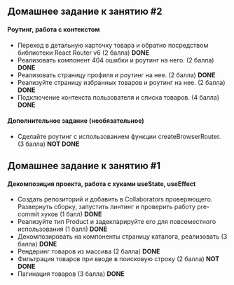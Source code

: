 ## Домашнее задание к занятию #2

#### Роутинг, работа с контекстом

-   Переход в детальную карточку товара и обратно посредством библиотеки React Router v6 (2 балла)
    **DONE**
-   Реализовать компонент 404 ошибки и роутинг на него. (2 балла)
    **DONE**
-   Реализовать страницу профиля и роутинг на нее. (2 балла)
    **DONE**
-   Реализуйте страницу избранных товаров и роутинг на нее. (2 балла)
    **DONE**
-   Подключение контекста пользователя и списка товаров. (4 балла)
    **DONE**

#### Дополнительное задание (необязательное)

-   Сделайте роутинг с использованием функции createBrowserRouter. (3 балла)
    **NOT DONE**

## Домашнее задание к занятию #1

#### Декомпозиция проекта, работа с хуками useState, useEffect

-   Создать репозиторий и добавить в Collaborators проверяющего. Развернуть сборку, запустить линтинг и
    проверить работу pre-commit хуков (1 балл)
    **DONE**
-   Реализуйте тип Product и задекларируйте его для повсеместного использования (1 балл)
    **DONE**
-   Декомпозировать на компоненты страницу каталога, реализовать (3 балла)
    **DONE**
-   Рендеринг товаров из массива (2 балла)
    **DONE**
-   Фильтрация товаров при вводе в поисковую строку (2 балла)
    **NOT DONE**
-   Пагинация товаров (3 балла)
    **DONE**
